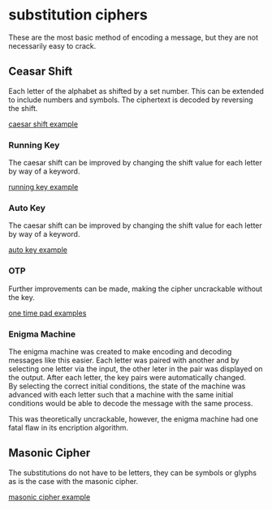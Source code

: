 # substitution ciphers
These are the most basic method of encoding a message, but they are not
necessarily easy to crack.

## Ceasar Shift
Each letter of the alphabet as shifted by a set number. This can be extended to
include numbers and symbols. The ciphertext is decoded by reversing the shift.

[caesar shift example](caesar.md)

### Running Key
The caesar shift can be improved by changing the shift value for each letter by
way of a keyword.

[running key example](running.md)

### Auto Key
The caesar shift can be improved by changing the shift value for each letter by
way of a keyword.

[auto key example](auto.md)

### OTP
Further improvements can be made, making the cipher uncrackable without the key.

[one time pad examples](otp.md)

### Enigma Machine
The enigma machine was created to make encoding and decoding messages like this
easier. Each letter was paired with another and by selecting one letter via the
input, the other leter in the pair was displayed on the output. After each
letter, the key pairs were automatically changed.  
By selecting the correct initial conditions, the state of the machine was
advanced with each letter such that a machine with the same initial conditions
would be able to decode the message with the same process.

This was theoretically uncrackable, however, the enigma machine had one fatal
flaw in its encription algorithm.

<!-- [enigma machine info](enigma.md) -->

## Masonic Cipher
The substitutions do not have to be letters, they can be symbols or glyphs as
is the case with the masonic cipher.

[masonic cipher example](masonic.md)
